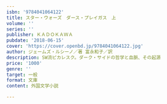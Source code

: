 ```yaml
---
isbn: '9784041064122'
title: スター・ウォーズ　ダース・プレイガス　上
volume: ''
series: ''
publisher: ＫＡＤＯＫＡＷＡ
pubdate: '2018-06-15'
cover: 'https://cover.openbd.jp/9784041064122.jpg'
author: ジェームズ・ルシーノ／著 富永和子／訳
description: SW流ピカレスク。ダーク・サイドの哲学と血脈、その起源
price: '1000'
genre: ''
target: 一般
format: 文庫
content: 外国文学小説

---
```

